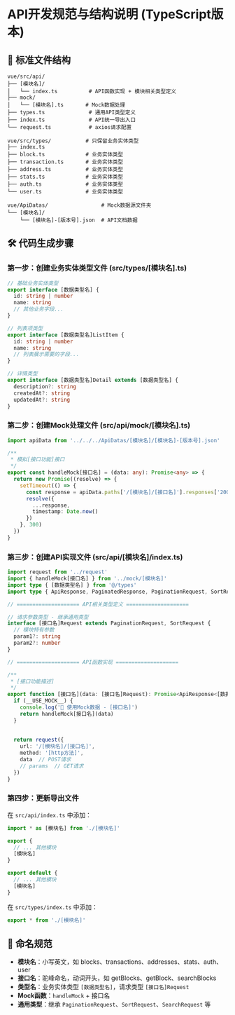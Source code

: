 # API开发规范与结构说明 (TypeScript版本)

## 📁 标准文件结构

```
vue/src/api/
├── [模块名]/
│   └── index.ts          # API函数实现 + 模块相关类型定义
├── mock/
│   └── [模块名].ts       # Mock数据处理
├── types.ts              # 通用API类型定义
├── index.ts              # API统一导出入口
└── request.ts            # axios请求配置

vue/src/types/           # 只保留业务实体类型
├── index.ts
├── block.ts             # 业务实体类型
├── transaction.ts       # 业务实体类型
├── address.ts           # 业务实体类型
├── stats.ts             # 业务实体类型
├── auth.ts              # 业务实体类型
└── user.ts              # 业务实体类型

vue/ApiDatas/                 # Mock数据源文件夹
└── [模块名]/
    └── [模块名]-[版本号].json  # API文档数据
```

## 🛠 代码生成步骤

### 第一步：创建业务实体类型文件 (src/types/[模块名].ts)
```typescript
// 基础业务实体类型
export interface [数据类型名] {
  id: string | number
  name: string
  // 其他业务字段...
}

// 列表项类型
export interface [数据类型名]ListItem {
  id: string | number
  name: string
  // 列表展示需要的字段...
}

// 详情类型
export interface [数据类型名]Detail extends [数据类型名] {
  description?: string
  createdAt?: string
  updatedAt?: string
}
```

### 第二步：创建Mock处理文件 (src/api/mock/[模块名].ts)
```typescript
import apiData from '../../../ApiDatas/[模块名]/[模块名]-[版本号].json'

/**
 * 模拟[接口功能]接口
 */
export const handleMock[接口名] = (data: any): Promise<any> => {
  return new Promise((resolve) => {
    setTimeout(() => {
      const response = apiData.paths['/[模块名]/[接口名]'].responses['200'].content['application/json'].example
      resolve({
        ...response,
        timestamp: Date.now()
      })
    }, 300)
  })
}
```

### 第三步：创建API实现文件 (src/api/[模块名]/index.ts)
```typescript
import request from '../request'
import { handleMock[接口名] } from '../mock/[模块名]'
import type { [数据类型名] } from '@/types'
import type { ApiResponse, PaginatedResponse, PaginationRequest, SortRequest, SearchRequest } from '../types'

// ==================== API相关类型定义 ====================

// 请求参数类型 - 继承通用类型
interface [接口名]Request extends PaginationRequest, SortRequest {
  // 模块特有参数
  param1?: string
  param2?: number
}

// ==================== API函数实现 ====================

/**
 * [接口功能描述]
 */
export function [接口名](data: [接口名]Request): Promise<ApiResponse<[数据类型名]>> {
  if (__USE_MOCK__) {
    console.log('🔧 使用Mock数据 - [接口名]')
    return handleMock[接口名](data)
  }
  
  
  return request({
    url: '/[模块名]/[接口名]',
    method: '[http方法]',
    data  // POST请求
    // params  // GET请求
  })
}
```

### 第四步：更新导出文件

在 `src/api/index.ts` 中添加：
```typescript
import * as [模块名] from './[模块名]'

export {
  // ... 其他模块
  [模块名]
}

export default {
  // ... 其他模块
  [模块名]
}
```

在 `src/types/index.ts` 中添加：
```typescript
export * from './[模块名]'
```

## 🎨 命名规范

- **模块名**：小写英文，如 blocks、transactions、addresses、stats、auth、user
- **接口名**：驼峰命名，动词开头，如 getBlocks、getBlock、searchBlocks
- **类型名**：业务实体类型 `[数据类型名]`，请求类型 `[接口名]Request`
- **Mock函数**：`handleMock` + 接口名
- **通用类型**：继承 `PaginationRequest`、`SortRequest`、`SearchRequest` 等 